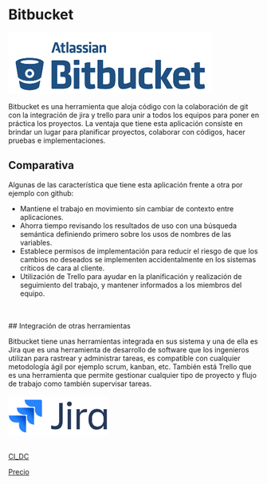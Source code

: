 # Bitbucket

<img src="imagen3.png">

Bitbucket es una herramienta que aloja código con la colaboración de git con la integración de jira y trello para unir a todos los equipos para poner en práctica los proyectos.
La ventaja que tiene esta aplicación consiste en brindar un lugar para planificar proyectos, colaborar con códigos, hacer pruebas e implementaciones.

## Comparativa 
Algunas de las característica que tiene esta aplicación frente a otra por ejemplo con github:

* Mantiene el trabajo en movimiento sin cambiar de contexto entre aplicaciones.
* Ahorra tiempo revisando los resultados de uso con una búsqueda semántica definiendo primero sobre los usos de nombres de las variables.
* Establece permisos de implementación para reducir el riesgo de que los cambios no deseados se implementen accidentalmente en los sistemas críticos de cara al cliente.
* Utilización de Trello para ayudar en la planificación y realización de seguimiento del trabajo, y mantener informados a los miembros del equipo.
<br>
<br>
## Integración de otras herramientas

Bitbucket tiene unas herramientas integrada en sus sistema y una de ella es Jira que es una herramienta de desarrollo de software que los ingenieros utilizan para rastrear y administrar tareas, es compatible con cualquier metodología ágil por ejemplo scrum, kanban, etc.
También está Trello que es una herramienta que permite gestionar cualquier tipo de proyecto y flujo de trabajo como también supervisar tareas.
<br>
<br>
<img src="imagen2.png" width="40%">
<br>
<br>

[CI_DC](CI_DC/CI_DC.md)<br>

[Precio](Plan_precio/plan_precio.md)